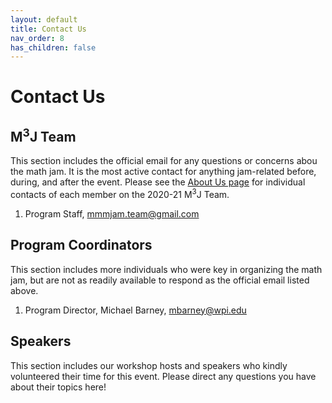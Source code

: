 ```yaml
---
layout: default
title: Contact Us
nav_order: 8
has_children: false
---
```


# Contact Us

## M<sup>3</sup>J Team 
This section includes the official email for any questions or concerns abou the math jam. It is the most active contact for anything jam-related before, during, and after the event. Please see the [About Us page](https://mmmjam.github.io/about-us/) for individual contacts of each member on the 2020-21 M<sup>3</sup>J Team. 

1. Program Staff, [mmmjam.team@gmail.com](mailto:mmmjam.team@gmail.com)

## Program Coordinators 
This section includes more individuals who were key in organizing the math jam, but are not as readily available to respond as the official email listed above. 

1. Program Director, Michael Barney, [mbarney@wpi.edu](mailto:mbarney@wpi.edu)


## Speakers 

This section includes our workshop hosts and speakers who kindly volunteered their time for this event. Please direct any questions you have about their topics here! 

